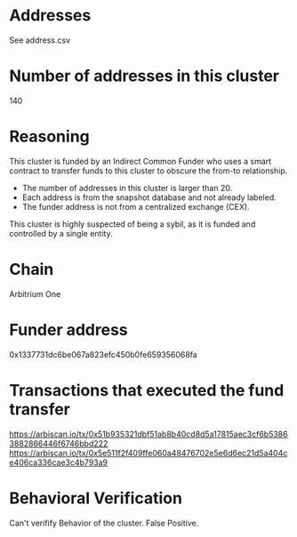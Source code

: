 # Addresses

See address.csv

# Number of addresses in this cluster

140

# Reasoning

This cluster is funded by an Indirect Common Funder who uses a smart contract to transfer funds to this cluster to obscure the from-to relationship.

- The number of addresses in this cluster is larger than 20.
- Each address is from the snapshot database and not already labeled.
- The funder address is not from a centralized exchange (CEX).

This cluster is highly suspected of being a sybil, as it is funded and controlled by a single entity.

# Chain

Arbitrium One

# Funder address

0x1337731dc6be067a823efc450b0fe659356068fa

# Transactions that executed the fund transfer

https://arbiscan.io/tx/0x51b935321dbf51ab8b40cd8d5a17815aec3cf6b53863882866446f6746bbd222
https://arbiscan.io/tx/0x5e511f2f409ffe060a48476702e5e6d6ec21d5a404ce406ca336cae3c4b793a9

# Behavioral Verification

Can't verifify Behavior of the cluster. False Positive.

